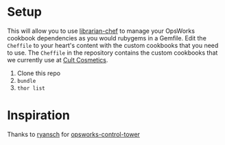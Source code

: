 # Setup

This will allow you to use [librarian-chef](https://github.com/applicationsonline/librarian-chef) to manage your OpsWorks cookbook dependencies as you would rubygems in a Gemfile. Edit the `Cheffile` to your heart's content with the custom cookbooks that you need to use. The `Cheffile` in the repository contains the custom cookbooks that we currently use at [Cult Cosmetics](https://www.cultcosmetics.com).

1. Clone this repo
1. `bundle`
1. `thor list`

# Inspiration

Thanks to [ryansch](https://github.com/ryansch) for [opsworks-control-tower](https://github.com/aceofsales/opsworks-control-tower)